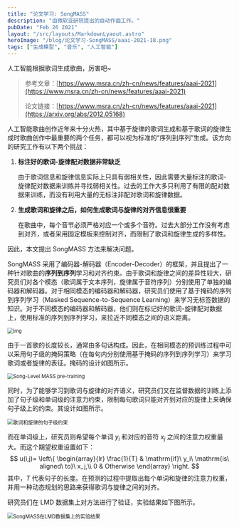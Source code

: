 ```yaml
---
title: "论文学习: SongMASS"
description: "由微软亚研院提出的自动作曲工作。"
pubDate: "Feb 26 2021"
layout: "/src/layouts/MarkdownLyaout.astro"
heroImage: "/blog/论文学习-SongMASS/aaai-2021-18.png"
tags: ["生成模型", "音乐", "人工智能"]
---
```


人工智能根据歌词生成歌曲，厉害吧~

<!-- more -->

> 参考文章：[https://www.msra.cn/zh-cn/news/features/aaai-2021](https://www.msra.cn/zh-cn/news/features/aaai-2021)
>
> 论文链接：[https://www.msra.cn/zh-cn/news/features/aaai-2021](https://arxiv.org/abs/2012.05168)

人工智能歌曲创作近年来十分火热，其中基于旋律的歌词生成和基于歌词的旋律生成时歌曲创作中最重要的两个任务，都可以视为标准的“序列到序列”生成。该方向的研究工作有以下两个挑战：

1. **标注好的歌词-旋律配对数据非常缺乏**

   由于歌词信息和旋律信息实际上只具有弱相关性，因此需要大量标注的歌词-旋律配对数据来训练并寻找弱相关性。过去的工作大多只利用了有限的配对数据来训练，而没有利用大量的无标注非配对歌词和旋律数据。

2. **生成歌词和旋律之后，如何生成歌词与旋律的对齐信息很重要**

   在歌曲中，每个音节必须严格对应一个或多个音符。过去大部分工作没有考虑到对齐，或者采用固定模板来控制对齐，而限制了歌词和旋律生成的多样性。

因此，本文提出 SongMASS 方法来解决问题。

SongMASS 采用了编码器-解码器（Encoder-Decoder）的框架，并且提出了一种针对歌曲的**序列到序列**学习和对齐约束。由于歌词和旋律之间的差异性较大，研究员们对各个模态（歌词属于文本序列，旋律属于音符序列）分别使用了单独的编码器和解码器。对于相同模态的编码器和解码器，研究员们使用了基于掩码的序列到序列学习（Masked Sequence-to-Sequence Learning）来学习无标签数据的知识。对于不同模态的编码器和解码器，他们则在标记好的歌词-旋律配对数据上，使用标准的序列到序列学习，来拉近不同模态之间的语义距离。

<img src="\blog\论文学习-SongMASS\aaai-2021-18.png" alt="img" style="zoom:80%;" />

由于一首歌的长度较长，通常由多句话构成。因此，在相同模态的预训练过程中可以采用句子级的掩码策略（在每句内分别使用基于掩码的序列到序列学习）来学习歌词或者旋律的表征。掩码的设计如图所示。

<img src="\blog\论文学习-SongMASS\aaai-2021-19.png" alt="Song-Level MASS pre-training" style="zoom:80%;" />

同时，为了能够学习到歌词与旋律的对齐语义，研究员们又在监督数据的训练上添加了句子级和单词级的注意力约束，限制每句歌词只能对齐到对应的旋律上来确保句子级上的约束。其设计如图所示。

<img src="\blog\论文学习-SongMASS\aaai-2021-20.png" alt="歌词和旋律的句子级约束" style="zoom:80%;" />

而在单词级上，研究员则希望每个单词 $y_i$ 和对应的音符 $x_j$ 之间的注意力权重最大。而这个期望权重设置如下：
$$
u(i,j)=
\left\{
\begin{array}{lr}
	\frac{1}{T} & \mathrm{if}\ y_i\ \mathrm{is\ aligned\ to}\ x_j,\\
	0 & Otherwise
\end{array}
\right.
$$
其中，$T$ 代表句子的长度。在预测的过程中提取出每个单词和旋律的注意力权重，并用一种动态规划的思路来获得歌词与旋律之间的对齐。

研究员们在 LMD 数据集上对方法进行了验证，实验结果如下图所示。

<img src="https://www.msra.cn/wp-content/uploads/2021/02/aaai-2021-22.png" alt="SongMASS在LMD数据集上的实验结果" style="zoom:80%;" />